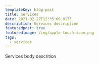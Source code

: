 ```yaml
---
templateKey: blog-post
title: Services
date: 2021-02-22T12:35:09.017Z
description: Services description
featuredpost: true
featuredimage: /img/apple-touch-icon.png
tags:
  - services
---
```

Services body descrition